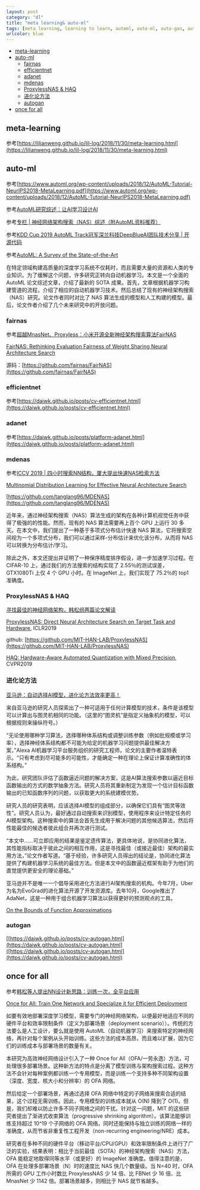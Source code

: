 ```yaml
---
layout: post
category: "dl"
title: "meta learning& auto-ml"
tags: [meta learning, learning to learn, automl, auto-ml, auto-gan, autogan, fairnas, efficientnet, adanet, mdenas, proxylessnas, haq, once for all, ]
urlcolor: blue
---
```



<!-- TOC -->

- [meta-learning](#meta-learning)
- [auto-ml](#auto-ml)
  - [fairnas](#fairnas)
  - [efficientnet](#efficientnet)
  - [adanet](#adanet)
  - [mdenas](#mdenas)
  - [ProxylessNAS & HAQ](#proxylessnas--haq)
  - [进化论方法](#%e8%bf%9b%e5%8c%96%e8%ae%ba%e6%96%b9%e6%b3%95)
  - [autogan](#autogan)
- [once for all](#once-for-all)

<!-- /TOC -->

## meta-learning

参考[https://lilianweng.github.io/lil-log/2018/11/30/meta-learning.html](https://lilianweng.github.io/lil-log/2018/11/30/meta-learning.html)

## auto-ml

参考[https://www.automl.org/wp-content/uploads/2018/12/AutoML-Tutorial-NeurIPS2018-MetaLearning.pdf](https://www.automl.org/wp-content/uploads/2018/12/AutoML-Tutorial-NeurIPS2018-MetaLearning.pdf)

参考[AutoML研究综述：让AI学习设计AI](https://mp.weixin.qq.com/s?__biz=MzA3MzI4MjgzMw==&mid=2650761726&idx=4&sn=0ce08475039d9c890a6ab8fe5bf85d6f&chksm=871aad80b06d2496af89ecd96c986dbcf419c4083032c6b6bc85a692f96a5996fe19025b3c2b&mpshare=1&scene=1&srcid=&pass_ticket=csFmp%2BqPqpbOEtBCr9byDm0vHyp83ccxf21EyZaHyV%2BoFQOLINXIlgzuTkVvCg24#rd)

参考[专栏 \| 神经网络架构搜索（NAS）综述（附AutoML资料推荐）](https://mp.weixin.qq.com/s?__biz=MzA3MzI4MjgzMw==&mid=2650747841&idx=5&sn=5391948dfdd125be21f7cdd12a6318d1&chksm=871af7bfb06d7ea9e6b1e98aad6a9d1b1083e63ba940decee7e9290c807c73ecefe84e5c7694&scene=21#wechat_redirect)

参考[KDD Cup 2019 AutoML Track冠军深兰科技DeepBlueAI团队技术分享 \| 开源代码](https://mp.weixin.qq.com/s?__biz=MzIwMTc4ODE0Mw==&mid=2247498834&idx=1&sn=f16cb40771137d0c609bc420b556ee69&chksm=96ea23d2a19daac49f3cb84e44a7198f779a77daa84dbb71d9e93aa8b8949f874565da9f4c72&mpshare=1&scene=1&srcid=&sharer_sharetime=1565158428082&sharer_shareid=8e95986c8c4779e3cdf4e60b3c7aa752&pass_ticket=Kz97uXi0CH4ceADUC3ocCNkjZjy%2B0DTtVYOM7n%2FmWttTt5YKTC2DQT9lqCel7dDR#rd)

参考[AutoML: A Survey of the State-of-the-Art](https://arxiv.org/pdf/1908.00709v1)

在特定领域构建高质量的深度学习系统不仅耗时，而且需要大量的资源和人类的专业知识。为了缓解这个问题，许多研究正转向自动机器学习。本文是一个全面的 AutoML 论文综述文章，介绍了最新的 SOTA 成果。首先，文章根据机器学习构建管道的流程，介绍了相应的自动机器学习技术。然后总结了现有的神经架构搜索（NAS）研究。论文作者同时对比了 NAS 算法生成的模型和人工构建的模型。最后，论文作者介绍了几个未来研究中的开放问题。

### fairnas

参考[超越MnasNet、Proxyless：小米开源全新神经架构搜索算法FairNAS](https://mp.weixin.qq.com/s?__biz=MzA3MzI4MjgzMw==&mid=2650765320&idx=3&sn=76f3d759c7a970950a476ad938816b66&chksm=871abc76b06d3560c4ad5b3978aa9338f067fdaf22eb763a6269780878c1227ed22085c7edd4&scene=0&xtrack=1&pass_ticket=g0RhlU91yTm4YwdL6HxxS6fDU%2FNvWsf8uqd5BGk9%2Fewn4u2UU5gMclDp6uVTk%2Bm3#rd)

[FairNAS: Rethinking Evaluation Fairness of Weight Sharing Neural Architecture Search](https://arxiv.org/pdf/1907.01845.pdf)

源码：[https://github.com/fairnas/FairNAS](https://github.com/fairnas/FairNAS)

### efficientnet

参考[https://daiwk.github.io/posts/cv-efficientnet.html](https://daiwk.github.io/posts/cv-efficientnet.html)

### adanet

参考[https://daiwk.github.io/posts/platform-adanet.html](https://daiwk.github.io/posts/platform-adanet.html)

### mdenas

参考[ICCV 2019 \| 四小时搜索NN结构，厦大提出快速NAS检索方法](https://mp.weixin.qq.com/s?__biz=MzA3MzI4MjgzMw==&mid=2650768900&idx=4&sn=d61886200c847f7beca7b68ad1416539&chksm=871a427ab06dcb6c91d4d579cd9e7a95fc3dd08d93110f7ab495fb31d02fc693421869888975&scene=0&xtrack=1&pass_ticket=mmBhl6hER5JU9q0KMKTTFnbwPDksdn18kk%2FlW9Ih3p2TCzi4%2BlfisKHhCysHq%2Bou#rd)

[Multinomial Distribution Learning for Effective Neural Architecture Search](https://arxiv.org/abs/1905.07529)

[https://github.com/tanglang96/MDENAS](https://github.com/tanglang96/MDENAS)

近年来，通过神经架构搜索（NAS）算法生成的架构在各种计算机视觉任务中获得了极强的的性能。然而，现有的 NAS 算法需要再上百个 GPU 上运行 30 多天。在本文中，我们提出了一种基于多项式分布估计快速 NAS 算法，它将搜索空间视为一个多项式分布，我们可以通过采样-分布估计来优化该分布，从而将 NAS 可以转换为分布估计/学习。

除此之外，本文还提出并证明了一种保序精度排序假设，进一步加速学习过程。在 CIFAR-10 上，通过我们的方法搜索的结构实现了 2.55％的测试误差，GTX1080Ti 上仅 4 个 GPU 小时。在 ImageNet 上，我们实现了 75.2％的 top1 准确度。

### ProxylessNAS & HAQ

[寻找最佳的神经网络架构，韩松组两篇论文解读](https://mp.weixin.qq.com/s/ulrPhfsPunKAWYohBhkh9w)

[ProxylessNAS: Direct Neural Architecture Search on Target Task and Hardware](https://arxiv.org/pdf/1812.00332v2.pdf),  ICLR2019

github: [https://github.com/MIT-HAN-LAB/ProxylessNAS](https://github.com/MIT-HAN-LAB/ProxylessNAS)

[HAQ: Hardware-Aware Automated Quantization with Mixed Precision](https://arxiv.org/pdf/1811.08886.pdf), CVPR2019

### 进化论方法

[亚马逊：自动选择AI模型，进化论方法效率更高！](https://mp.weixin.qq.com/s/xVhaIEuWUgPP8Va-hkYjFg)

来自亚马逊的研究人员探索出了一种可适用于任何计算模型的技术，条件是该模型可以计算出与图灵机相同的功能。（这里的“图灵机”是指定义抽象机的模型，可以根据规则来操纵符号。）

“无论使用哪种学习算法，选择哪种体系结构或调整训练参数（例如批规模或学习率），选择神经体系结构都不可能为给定的机器学习问题提供最佳解决方案，”Alexa AI机器学习平台服务组织的研究工程师，论文的主要作者温特表示。“只有考虑到尽可能多的可能性，才能确定一种在理论上保证计算准确性的体系结构。”

为此，研究团队评估了函数逼近问题的解决方案，这是AI算法搜索参数以逼近目标函数输出的方式的数学抽象方法。研究人员将其重新制定为发现一个估计目标函数输出的已知函数序列的问题，以获取更大的系统建模优势。

研究人员的研究表明，应该选择AI模型的组成部分，以确保它们具有“图灵等效性”。研究人员认为，最好通过自动搜索来识别模型，使用程序来设计特定任务的AI模型架构。这种搜索中的算法会首先生成用于解决问题的其他候选算法，然后将性能最佳的候选者彼此组合并再次进行测试。
 
“本文中……可立即应用的结果是鉴定遗传算法，更具体地说，是协同进化算法，其性能指标取决于彼此之间的相互作用，这是寻找最佳（或接近最佳）架构的最实用方法，”论文作者写道。“基于经验，许多研究人员得出的结论是，协同进化算法提供了构建机器学习系统的最佳方法。但是本文中的函数逼近框架有助于为他们的直觉提供更安全的理论基础。”
 
亚马逊并不是唯一一个倡导采用进化方法进行AI架构搜索的机构。今年7月，Uber为名为EvoGrad的进化算法开源了开发资源库。去年10月，Google推出了AdaNet，这是一种用于组合机器学习算法以获得更好的预测观点的工具。

[On the Bounds of Function Approximations](https://arxiv.org/abs/1908.09942)

### autogan

[[https://daiwk.github.io/posts/cv-autogan.html](https://daiwk.github.io/posts/cv-autogan.html]([https://daiwk.github.io/posts/cv-autogan.html](https://daiwk.github.io/posts/cv-autogan.html)

## once for all

参考[韩松等人提出NN设计新思路：训练一次，全平台应用](https://mp.weixin.qq.com/s?__biz=MzA3MzI4MjgzMw==&mid=2650769015&idx=5&sn=8e490488bdb2cd6a0aa28fa89083d55f&chksm=871a4209b06dcb1f1ec06b3a74bffad1eade7f69e790516bfa9f7c332fe22bddb83df90d9e41&scene=0&xtrack=1&pass_ticket=mmBhl6hER5JU9q0KMKTTFnbwPDksdn18kk%2FlW9Ih3p2TCzi4%2BlfisKHhCysHq%2Bou#rd)

[Once for All: Train One Network and Specialize it for Efficient Deployment](https://arxiv.org/pdf/1908.09791.pdf)

如要有效地部署深度学习模型，需要专门的神经网络架构，以便最好地适应不同的硬件平台和效率限制条件（定义为部署场景（deployment scenario））。传统的方法要么是人工设计，要么就是使用 AutoML（自动机器学习）来搜索特定的神经网络，再针对每个案例从头开始训练。这些方法的成本高昂，而且难以扩展，因为它们的训练成本与部署场景的数量有关。

本研究为高效神经网络设计引入了一种 Once for All（OFA/一劳永逸）方法，可处理很多部署场景。这种新方法的特点是分离了模型训练与架构搜索过程。这种方法不会针对每种案例都训练一个专用模型，而是训练一个支持多种不同架构设置（深度、宽度、核大小和分辨率）的 OFA 网络。

然后给定一个部署场景，再通过选择 OFA 网络中特定的子网络来搜索合适的结果，这个过程无需训练。因此，专用模型的训练成本就从 O(N) 降到了 O(1)。但是，我们却难以防止许多不同子网络之间的干扰。针对这一问题，MIT 的这些研究者提出了渐进式收束算法（progressive shrinking algorithm）。该算法能够训练支持超过 10^19 个子网络的 OFA 网络，同时还能保持与独立训练的网络一样的准确度，从而节省非重复性工程开发（non-recurring engineering/NRE）成本。

研究者在多种不同的硬件平台（移动平台/CPU/GPU）和效率限制条件上进行了广泛的实验，结果表明：相比于当前最佳（SOTA）的神经架构搜索（NAS）方法，OFA 能稳定地取得同等水平（或更好）的 ImageNet 准确度。值得注意的是，OFA 在处理多部署场景（N）时的速度比 NAS 快几个数量级。当 N=40 时，OFA 所需的 GPU 工作小时数比 ProxylessNAS 少 14 倍、比 FBNet 少 16 倍、比 MnasNet 少 1142 倍。部署场景越多，则相比于 NAS 就节省越多。

